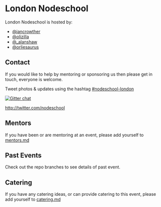 # London Nodeschool
London Nodeschool is hosted by:
- [@iancrowther](http://twitter.com/iancrowther)
- [@olizilla](http://twitter.com/olizilla)
- [@_alanshaw](http://twitter.com/_alanshaw)
- [@orliesaurus](http://twitter.com/orliesaurus)

## Contact
If you would like to help by mentoring or sponsoring us then please get in touch, everyone is welcome.

Tweet photos & updates using the hashtag [#nodeschool-london](https://twitter.com/search?q=nodeschool-london)

[![Gitter chat](https://badges.gitter.im/nodeschool/london.png)](https://gitter.im/nodeschool/london)

http://twitter.com/nodeschool

## Mentors
If you have been or are mentoring at an event, please add yourself to [mentors.md](https://github.com/nodeschool/london/blob/master/mentors.md)

## Past Events
Check out the repo branches to see details of past event.

## Catering
If you have any catering ideas, or can provide catering to this event, please add yourself to [catering.md](https://github.com/nodeschool/london/blob/master/catering.md)
